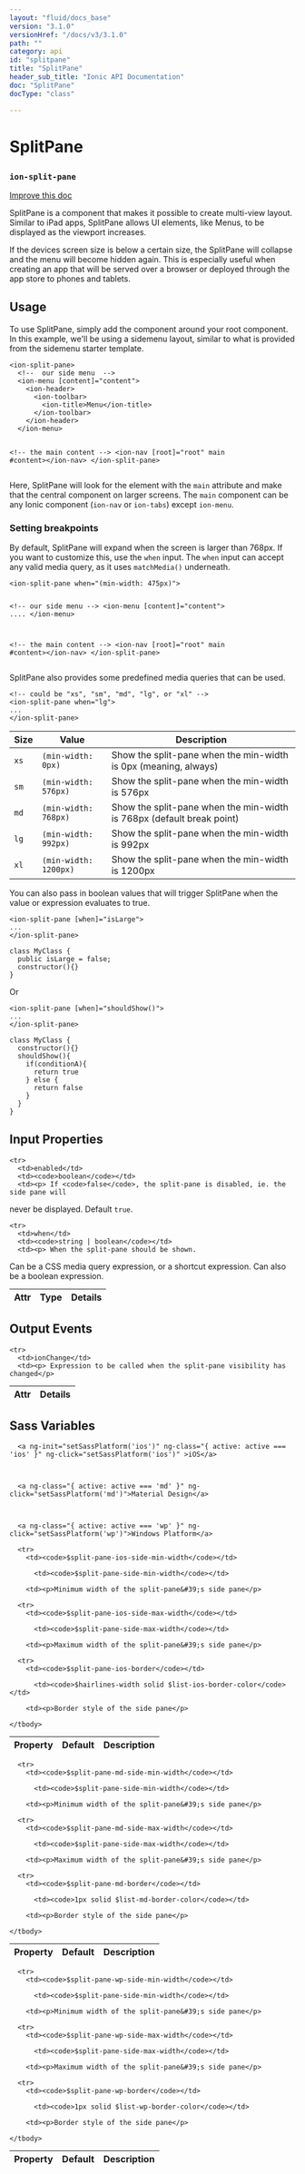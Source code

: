 ```yaml
---
layout: "fluid/docs_base"
version: "3.1.0"
versionHref: "/docs/v3/3.1.0"
path: ""
category: api
id: "splitpane"
title: "SplitPane"
header_sub_title: "Ionic API Documentation"
doc: "SplitPane"
docType: "class"

---
```










<h1 class="api-title">
<a class="anchor" name="split-pane" href="#split-pane"></a>

SplitPane
<h3><code>ion-split-pane</code></h3>






</h1>

<a class="improve-v2-docs" href="http://github.com/ionic-team/ionic/edit/v3/src/components/split-pane/split-pane.ts#L22">
Improve this doc
</a>






<p>SplitPane is a component that makes it possible to create multi-view layout.
Similar to iPad apps, SplitPane allows UI elements, like Menus, to be
displayed as the viewport increases.</p>
<p>If the devices screen size is below a certain size, the SplitPane will
collapse and the menu will become hidden again. This is especially useful when
creating an app that will be served over a browser or deployed through the app
store to phones and tablets.</p>




<!-- @usage tag -->

<h2><a class="anchor" name="usage" href="#usage"></a>Usage</h2>

<p>To use SplitPane, simply add the component around your root component.
In this example, we&#39;ll be using a sidemenu layout, similar to what is
provided from the sidemenu starter template.</p>
<pre><code class="lang-html">&lt;ion-split-pane&gt;
  &lt;!--  our side menu  --&gt;
  &lt;ion-menu [content]=&quot;content&quot;&gt;
    &lt;ion-header&gt;
      &lt;ion-toolbar&gt;
        &lt;ion-title&gt;Menu&lt;/ion-title&gt;
      &lt;/ion-toolbar&gt;
    &lt;/ion-header&gt;
  &lt;/ion-menu&gt;

  &lt;!-- the main content --&gt;
  &lt;ion-nav [root]=&quot;root&quot; main #content&gt;&lt;/ion-nav&gt;
&lt;/ion-split-pane&gt;
</code></pre>
<p> Here, SplitPane will look for the element with the <code>main</code> attribute and make
 that the central component on larger screens. The <code>main</code> component can be any
 Ionic component (<code>ion-nav</code> or <code>ion-tabs</code>) except <code>ion-menu</code>.</p>
<h3 id="setting-breakpoints">Setting breakpoints</h3>
<p> By default, SplitPane will expand when the screen is larger than 768px.
 If you want to customize this, use the <code>when</code> input. The <code>when</code> input can
 accept any valid media query, as it uses <code>matchMedia()</code> underneath.</p>
<pre><code>&lt;ion-split-pane when=&quot;(min-width: 475px)&quot;&gt;

  &lt;!--  our side menu  --&gt;
  &lt;ion-menu [content]=&quot;content&quot;&gt;
  ....
  &lt;/ion-menu&gt;

  &lt;!-- the main content --&gt;
  &lt;ion-nav [root]=&quot;root&quot; main #content&gt;&lt;/ion-nav&gt;
&lt;/ion-split-pane&gt;
</code></pre>
<p> SplitPane also provides some predefined media queries that can be used.</p>
<pre><code class="lang-html">&lt;!-- could be &quot;xs&quot;, &quot;sm&quot;, &quot;md&quot;, &quot;lg&quot;, or &quot;xl&quot; --&gt;
&lt;ion-split-pane when=&quot;lg&quot;&gt;
...
&lt;/ion-split-pane&gt;
</code></pre>
<table>
<thead>
<tr>
<th>Size</th>
<th>Value</th>
<th>Description</th>
</tr>
</thead>
<tbody>
<tr>
<td><code>xs</code></td>
<td><code>(min-width: 0px)</code></td>
<td>Show the split-pane when the min-width is 0px (meaning, always)</td>
</tr>
<tr>
<td><code>sm</code></td>
<td><code>(min-width: 576px)</code></td>
<td>Show the split-pane when the min-width is 576px</td>
</tr>
<tr>
<td><code>md</code></td>
<td><code>(min-width: 768px)</code></td>
<td>Show the split-pane when the min-width is 768px (default break point)</td>
</tr>
<tr>
<td><code>lg</code></td>
<td><code>(min-width: 992px)</code></td>
<td>Show the split-pane when the min-width is 992px</td>
</tr>
<tr>
<td><code>xl</code></td>
<td><code>(min-width: 1200px)</code></td>
<td>Show the split-pane when the min-width is 1200px</td>
</tr>
</tbody>
</table>
<p> You can also pass in boolean values that will trigger SplitPane when the value
 or expression evaluates to true.</p>
<pre><code class="lang-html">&lt;ion-split-pane [when]=&quot;isLarge&quot;&gt;
...
&lt;/ion-split-pane&gt;
</code></pre>
<pre><code class="lang-ts">class MyClass {
  public isLarge = false;
  constructor(){}
}
</code></pre>
<p> Or</p>
<pre><code class="lang-html">&lt;ion-split-pane [when]=&quot;shouldShow()&quot;&gt;
...
&lt;/ion-split-pane&gt;
</code></pre>
<pre><code class="lang-ts">class MyClass {
  constructor(){}
  shouldShow(){
    if(conditionA){
      return true
    } else {
      return false
    }
  }
}
</code></pre>




<!-- @property tags -->



<!-- instance methods on the class -->
<!-- input methods on the class -->
<h2><a class="anchor" name="input-properties" href="#input-properties"></a>Input Properties</h2>
<table class="table param-table" style="margin:0;">
  <thead>
    <tr>
      <th>Attr</th>
      <th>Type</th>
      <th>Details</th>
    </tr>
  </thead>
  <tbody>

    <tr>
      <td>enabled</td>
      <td><code>boolean</code></td>
      <td><p> If <code>false</code>, the split-pane is disabled, ie. the side pane will
never be displayed. Default <code>true</code>.</p>
</td>
    </tr>

    <tr>
      <td>when</td>
      <td><code>string | boolean</code></td>
      <td><p> When the split-pane should be shown.
Can be a CSS media query expression, or a shortcut expression.
Can also be a boolean expression.</p>
</td>
    </tr>

  </tbody>
</table>
<!-- output events on the class -->
<h2><a class="anchor" name="output-events" href="#output-events"></a>Output Events</h2>
<table class="table param-table" style="margin:0;">
  <thead>
    <tr>
      <th>Attr</th>
      <th>Details</th>
    </tr>
  </thead>
  <tbody>

    <tr>
      <td>ionChange</td>
      <td><p> Expression to be called when the split-pane visibility has changed</p>
</td>
    </tr>

  </tbody>
</table>


  <h2 id="sass-variable-header"><a class="anchor" name="sass-variables" href="#sass-variables"></a>Sass Variables</h2>
  <div id="sass-variables" ng-controller="SassToggleCtrl">
  <div class="sass-platform-toggle">



      <a ng-init="setSassPlatform('ios')" ng-class="{ active: active === 'ios' }" ng-click="setSassPlatform('ios')" >iOS</a>



      <a ng-class="{ active: active === 'md' }" ng-click="setSassPlatform('md')">Material Design</a>



      <a ng-class="{ active: active === 'wp' }" ng-click="setSassPlatform('wp')">Windows Platform</a>



  </div>



  <table ng-show="active === 'ios'" id="sass-ios" class="table param-table" style="margin:0;">
    <thead>
      <tr>
        <th>Property</th>
        <th>Default</th>
        <th>Description</th>
      </tr>
    </thead>
    <tbody>

      <tr>
        <td><code>$split-pane-ios-side-min-width</code></td>

          <td><code>$split-pane-side-min-width</code></td>

        <td><p>Minimum width of the split-pane&#39;s side pane</p>
</td>
      </tr>

      <tr>
        <td><code>$split-pane-ios-side-max-width</code></td>

          <td><code>$split-pane-side-max-width</code></td>

        <td><p>Maximum width of the split-pane&#39;s side pane</p>
</td>
      </tr>

      <tr>
        <td><code>$split-pane-ios-border</code></td>

          <td><code>$hairlines-width solid $list-ios-border-color</code></td>

        <td><p>Border style of the side pane</p>
</td>
      </tr>

    </tbody>
  </table>

  <table ng-show="active === 'md'" id="sass-md" class="table param-table" style="margin:0;">
    <thead>
      <tr>
        <th>Property</th>
        <th>Default</th>
        <th>Description</th>
      </tr>
    </thead>
    <tbody>

      <tr>
        <td><code>$split-pane-md-side-min-width</code></td>

          <td><code>$split-pane-side-min-width</code></td>

        <td><p>Minimum width of the split-pane&#39;s side pane</p>
</td>
      </tr>

      <tr>
        <td><code>$split-pane-md-side-max-width</code></td>

          <td><code>$split-pane-side-max-width</code></td>

        <td><p>Maximum width of the split-pane&#39;s side pane</p>
</td>
      </tr>

      <tr>
        <td><code>$split-pane-md-border</code></td>

          <td><code>1px solid $list-md-border-color</code></td>

        <td><p>Border style of the side pane</p>
</td>
      </tr>

    </tbody>
  </table>

  <table ng-show="active === 'wp'" id="sass-wp" class="table param-table" style="margin:0;">
    <thead>
      <tr>
        <th>Property</th>
        <th>Default</th>
        <th>Description</th>
      </tr>
    </thead>
    <tbody>

      <tr>
        <td><code>$split-pane-wp-side-min-width</code></td>

          <td><code>$split-pane-side-min-width</code></td>

        <td><p>Minimum width of the split-pane&#39;s side pane</p>
</td>
      </tr>

      <tr>
        <td><code>$split-pane-wp-side-max-width</code></td>

          <td><code>$split-pane-side-max-width</code></td>

        <td><p>Maximum width of the split-pane&#39;s side pane</p>
</td>
      </tr>

      <tr>
        <td><code>$split-pane-wp-border</code></td>

          <td><code>1px solid $list-wp-border-color</code></td>

        <td><p>Border style of the side pane</p>
</td>
      </tr>

    </tbody>
  </table>

</div>



<!-- related link --><!-- end content block -->


<!-- end body block -->


